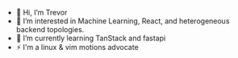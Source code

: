 - 👋 Hi, I’m Trevor
- 👀 I’m interested in Machine Learning, React, and heterogeneous backend topologies.
- 🌱 I’m currently learning TanStack and fastapi
- ⚡️ I'm a linux & vim motions advocate